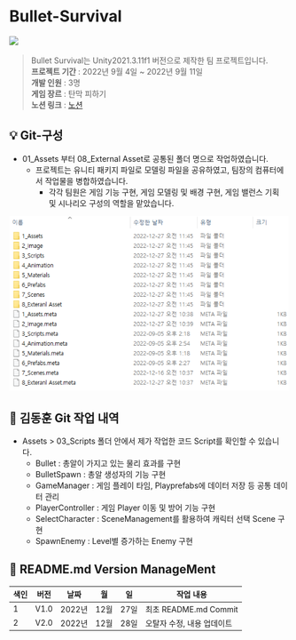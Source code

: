 # Bullet-Survival

<img src="https://capsule-render.vercel.app/api?type=wave&color=auto&height=300&section=header&text=Bullet%20Survival&fontSize=90" />

> Bullet Survival는 Unity2021.3.11f1 버전으로 제작한 팀 프로젝트입니다.
<br/> **프로젝트 기간** : 2022년 9월 4일 ~ 2022년 9월 11일
<br/> **개발 인원**    : 3명
<br/> **게임 장르**    : 탄막 피하기
<br/> **노션 링크**    : [노션](https://glamorous-timpani-e2c.notion.site/Unity-C-117ac0c996df4ac284e2e8bdd6b7a7f2)

:bulb:   Git-구성
------------------------
* 01_Assets 부터 08_External Asset로 공통된 폴더 명으로 작업하였습니다.
  * 프로젝트는 유니티 패키지 파일로 모델링 파일을 공유하였고, 팀장의 컴퓨터에서 작업물을 병합하였습니다.
    * 각각 팀원은 게임 기능 구현, 게임 모델링 및 배경 구현, 게임 밸런스 기획 및 시나리오 구성의 역할을 맡았습니다.
<img src="img/one.png">


💾 김동훈 Git 작업 내역
------------------------
* Assets > 03_Scripts 폴더 안에서 제가 작업한 코드 Script를 확인할 수 있습니다.
  * Bullet : 총알이 가지고 있는 물리 효과를 구현
  * BulletSpawn : 총알 생성자의 기능 구현
  * GameManager : 게임 플레이 타임, Playprefabs에 데이터 저장 등 공통 데이터 관리
  * PlayerController : 게임 Player 이동 및 방어 기능 구현
  * SelectCharacter : SceneManagement를 활용하여 캐릭터 선택 Scene 구현
  * SpawnEnemy : Level별 증가하는 Enemy 구현



:nail_care: README.md Version ManageMent
------------------------

색인|버전|날짜|월|일|작업 내용
---|---|---|---|---|---|
1|V1.0|2022년|12월|27일|최초 README.md Commit
2|V2.0|2022년|12월|28일| 오탈자 수정, 내용 업데이트
